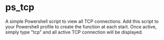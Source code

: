 # ps_tcp
A simple Powershell script to view all TCP connections. 
Add this script to your Powershell profile to create the function at each start.
Once active, simply type "tcp" and all active TCP connection will be displayed.
